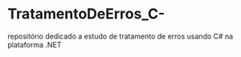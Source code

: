 # TratamentoDeErros_C-
repositório dedicado a estudo de tratamento de erros usando C# na plataforma .NET
